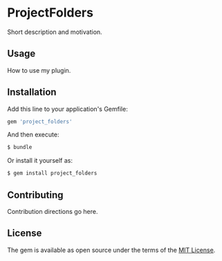 # ProjectFolders
Short description and motivation.

## Usage
How to use my plugin.

## Installation
Add this line to your application's Gemfile:

```ruby
gem 'project_folders'
```

And then execute:
```bash
$ bundle
```

Or install it yourself as:
```bash
$ gem install project_folders
```

## Contributing
Contribution directions go here.

## License
The gem is available as open source under the terms of the [MIT License](https://opensource.org/licenses/MIT).

